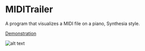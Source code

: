 # MIDITrailer
A program that visualizes a MIDI file on a piano, Synthesia style.

[Demonstration](https://cdn.streamable.com/video/mp4/2ta5.mp4)

![alt text](http://i.imgur.com/NkpA94U.png)

